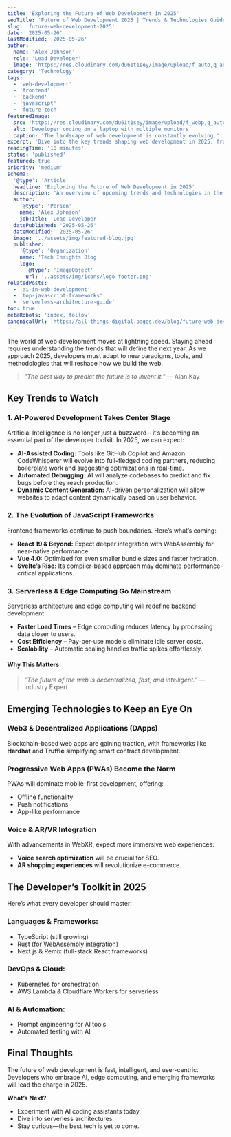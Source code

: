 ```yaml
---
title: 'Exploring the Future of Web Development in 2025'
seoTitle: 'Future of Web Development 2025 | Trends & Technologies Guide'
slug: 'future-web-development-2025'
date: '2025-05-26'
lastModified: '2025-05-26'
author:
  name: 'Alex Johnson'
  role: 'Lead Developer'
  image: 'https://res.cloudinary.com/du61t1sey/image/upload/f_auto,q_auto/v1/all-things-digital/avatar' # Placeholder author image
category: 'Technology'
tags:
  - 'web-development'
  - 'frontend'
  - 'backend'
  - 'javascript'
  - 'future-tech'
featuredImage:
  src: 'https://res.cloudinary.com/du61t1sey/image/upload/f_webp,q_auto,w_1000,h_600,c_fill/v1/all-things-digital/featured-blog-comp'
  alt: 'Developer coding on a laptop with multiple monitors'
  caption: 'The landscape of web development is constantly evolving.'
excerpt: 'Dive into the key trends shaping web development in 2025, from advancements in JavaScript frameworks to the rise of AI-powered coding assistants and serverless architectures.'
readingTime: '10 minutes'
status: 'published'
featured: true
priority: 'medium'
schema:
  '@type': 'Article'
  headline: 'Exploring the Future of Web Development in 2025'
  description: 'An overview of upcoming trends and technologies in the web development industry for 2025.'
  author:
    '@type': 'Person'
    name: 'Alex Johnson'
    jobTitle: 'Lead Developer'
  datePublished: '2025-05-26'
  dateModified: '2025-05-26'
  image: '../assets/img/featured-blog.jpg'
  publisher:
    '@type': 'Organization'
    name: 'Tech Insights Blog'
    logo:
      '@type': 'ImageObject'
      url: '..assets/img/icons/logo-footer.png'
relatedPosts:
  - 'ai-in-web-development'
  - 'top-javascript-frameworks'
  - 'serverless-architecture-guide'
toc: true
metaRobots: 'index, follow'
canonicalUrl: 'https://all-things-digital.pages.dev/blog/future-web-development-2025'
---
```


The world of web development moves at lightning speed. Staying ahead requires understanding the trends that will define the next year. As we approach 2025, developers must adapt to new paradigms, tools, and methodologies that will reshape how we build the web.

> _"The best way to predict the future is to invent it."_ — Alan Kay

## Key Trends to Watch

### 1. **AI-Powered Development Takes Center Stage**

Artificial Intelligence is no longer just a buzzword—it’s becoming an essential part of the developer toolkit. In 2025, we can expect:

- **AI-Assisted Coding:** Tools like GitHub Copilot and Amazon CodeWhisperer will evolve into full-fledged coding partners, reducing boilerplate work and suggesting optimizations in real-time.
- **Automated Debugging:** AI will analyze codebases to predict and fix bugs before they reach production.
- **Dynamic Content Generation:** AI-driven personalization will allow websites to adapt content dynamically based on user behavior.

### 2. **The Evolution of JavaScript Frameworks**

Frontend frameworks continue to push boundaries. Here’s what’s coming:

- **React 19 & Beyond:** Expect deeper integration with WebAssembly for near-native performance.
- **Vue 4.0:** Optimized for even smaller bundle sizes and faster hydration.
- **Svelte’s Rise:** Its compiler-based approach may dominate performance-critical applications.

### 3. **Serverless & Edge Computing Go Mainstream**

Serverless architecture and edge computing will redefine backend development:

- **Faster Load Times** – Edge computing reduces latency by processing data closer to users.
- **Cost Efficiency** – Pay-per-use models eliminate idle server costs.
- **Scalability** – Automatic scaling handles traffic spikes effortlessly.

#### Why This Matters:

> _"The future of the web is decentralized, fast, and intelligent."_ — Industry Expert

## Emerging Technologies to Keep an Eye On

### **Web3 & Decentralized Applications (DApps)**

Blockchain-based web apps are gaining traction, with frameworks like **Hardhat** and **Truffle** simplifying smart contract development.

### **Progressive Web Apps (PWAs) Become the Norm**

PWAs will dominate mobile-first development, offering:

- Offline functionality
- Push notifications
- App-like performance

### **Voice & AR/VR Integration**

With advancements in WebXR, expect more immersive web experiences:

- **Voice search optimization** will be crucial for SEO.
- **AR shopping experiences** will revolutionize e-commerce.

## The Developer’s Toolkit in 2025

Here’s what every developer should master:

### **Languages & Frameworks:**

- TypeScript (still growing)
- Rust (for WebAssembly integration)
- Next.js & Remix (full-stack React frameworks)

### **DevOps & Cloud:**

- Kubernetes for orchestration
- AWS Lambda & Cloudflare Workers for serverless

### **AI & Automation:**

- Prompt engineering for AI tools
- Automated testing with AI

## Final Thoughts

The future of web development is fast, intelligent, and user-centric. Developers who embrace AI, edge computing, and emerging frameworks will lead the charge in 2025.

**What’s Next?**

- Experiment with AI coding assistants today.
- Dive into serverless architectures.
- Stay curious—the best tech is yet to come.
